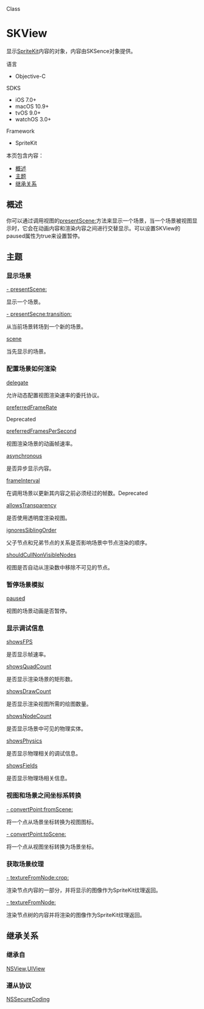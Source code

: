 Class

# SKView
显示[SpriteKit](https://github.com/Joker-388/SpriteKit-Chinese-Documentation/blob/master/README.md)内容的对象，内容由SKSence对象提供。

语言
- Objective-C

SDKS
- iOS 7.0+
- macOS 10.9+
- tvOS 9.0+
- watchOS 3.0+

Framework
- SpriteKit

本页包含内容：
- [概述](#overview)
- [主题](#topics)
- [继承关系](#Relationships)

<a name="overview"></a>
## 概述

你可以通过调用视图的[presentScene:](presentScene)方法来显示一个场景，当一个场景被视图显示时，它会在动画内容和渲染内容之间进行交替显示。可以设置SKView的paused属性为true来设置暂停。

<a name="topics"></a>
## 主题

### 显示场景

<a name="presentScene"></a>
[- presentScene:]()

显示一个场景。

[- presentSecne:transition:]()

从当前场景转场到一个新的场景。

[scene]()

当先显示的场景。

### 配置场景如何渲染

[delegate]()

允许动态配置视图渲染速率的委托协议。

[preferredFrameRate]()

Deprecated

[preferredFramesPerSecond]()

视图渲染场景的动画帧速率。

[asynchronous]()

是否异步显示内容。

[frameInterval]()

在调用场景以更新其内容之前必须经过的帧数。Deprecated

[allowsTransparency]()

是否使用透明度渲染视图。

[ignoresSiblingOrder]()

父子节点和兄弟节点的关系是否影响场景中节点渲染的顺序。

[shouldCullNonVisibleNodes]()

视图是否自动从渲染数中移除不可见的节点。

### 暂停场景模拟

[paused]()

视图的场景动画是否暂停。

### 显示调试信息

[showsFPS]()

是否显示帧速率。

[showsQuadCount]()

是否显示渲染场景的矩形数。

[showsDrawCount]()

是否显示渲染视图所需的绘图数量。

[showsNodeCount]()

是否显示场景中可见的物理实体。

[showsPhysics]()

是否显示物理相关的调试信息。

[showsFields]()

是否显示物理场相关信息。

### 视图和场景之间坐标系转换

[- convertPoint:fromScene:]()

将一个点从场景坐标转换为视图图标。

[- convertPoint:toScene:]()

将一个点从视图坐标转换为场景坐标。

### 获取场景纹理

[- textureFromNode:crop:]()

渲染节点内容的一部分，并将显示的图像作为SpriteKit纹理返回。

[- textureFromNode:]()

渲染节点树的内容并将渲染的图像作为SpriteKit纹理返回。

<a name="Relationships"></a>
## 继承关系

### 继承自

[NSView](),[UIView]()

### 遵从协议

[NSSecureCoding]()
